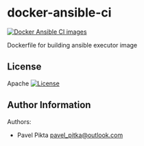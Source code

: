 # docker-ansible-ci

[![Docker Ansible CI images](https://github.com/pavelpikta/docker-ansible-ci/actions/workflows/ci.yml/badge.svg?branch=main)](https://github.com/pavelpikta/docker-ansible-ci/actions/workflows/ci.yml)

Dockerfile for building ansible executor image

## License

Apache [![License](https://img.shields.io/badge/license-Apache-green.svg?style=flat)](https://raw.githubusercontent.com/pavelpikta/docker-ansible-ci/main/LICENSE)

## Author Information

Authors:

- Pavel Pikta <pavel_pitka@outlook.com>
